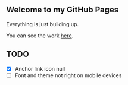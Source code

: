 ## Welcome to my GitHub Pages

Everything is just building up.

You can see the work [here](https://easy121.github.io/).

## TODO
- [x] Anchor link icon null
- [ ] Font and theme not right on mobile devices